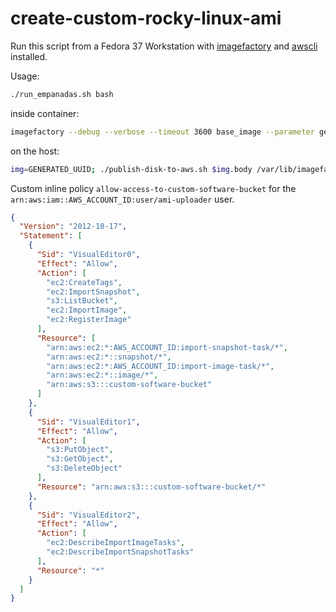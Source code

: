 # create-custom-rocky-linux-ami

Run this script from a Fedora 37 Workstation with [imagefactory](https://github.com/redhat-imaging/imagefactory) and
[awscli](https://docs.aws.amazon.com/cli/latest/userguide/getting-started-install.html) installed.

Usage:
```bash
./run_empanadas.sh bash
```
inside container:
```bash
imagefactory --debug --verbose --timeout 3600 base_image --parameter generate_icicle false --parameter oz_overrides "{'libvirt': {'memory': 2048}, 'custom': {'useuefi': 'no'}}" --file-parameter install_script /transfer/kickstarts/Rocky-9-EC2-Base.ks /transfer/iso-template.xml 2>&1 | tee /transfer/run-output-iso.txt
```

on the host:
```bash
img=GENERATED_UUID; ./publish-disk-to-aws.sh $img.body /var/lib/imagefactory/storage/$img.body
```

Custom inline policy `allow-access-to-custom-software-bucket` for the `arn:aws:iam::AWS_ACCOUNT_ID:user/ami-uploader` user.
```json
{
  "Version": "2012-10-17",
  "Statement": [
    {
      "Sid": "VisualEditor0",
      "Effect": "Allow",
      "Action": [
        "ec2:CreateTags",
        "ec2:ImportSnapshot",
        "s3:ListBucket",
        "ec2:ImportImage",
        "ec2:RegisterImage"
      ],
      "Resource": [
        "arn:aws:ec2:*:AWS_ACCOUNT_ID:import-snapshot-task/*",
        "arn:aws:ec2:*::snapshot/*",
        "arn:aws:ec2:*:AWS_ACCOUNT_ID:import-image-task/*",
        "arn:aws:ec2:*::image/*",
        "arn:aws:s3:::custom-software-bucket"
      ]
    },
    {
      "Sid": "VisualEditor1",
      "Effect": "Allow",
      "Action": [
        "s3:PutObject",
        "s3:GetObject",
        "s3:DeleteObject"
      ],
      "Resource": "arn:aws:s3:::custom-software-bucket/*"
    },
    {
      "Sid": "VisualEditor2",
      "Effect": "Allow",
      "Action": [
        "ec2:DescribeImportImageTasks",
        "ec2:DescribeImportSnapshotTasks"
      ],
      "Resource": "*"
    }
  ]
}
```
